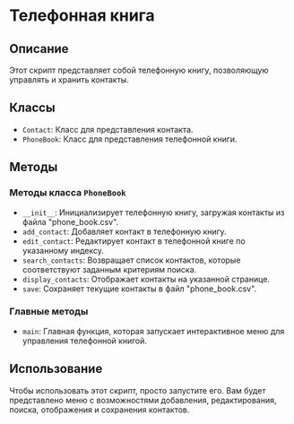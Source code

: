 # Телефонная книга

## Описание
Этот скрипт представляет собой телефонную книгу, позволяющую управлять и хранить контакты.

## Классы
- `Contact`: Класс для представления контакта.
- `PhoneBook`: Класс для представления телефонной книги.

## Методы
### Методы класса `PhoneBook`
- `__init__`: Инициализирует телефонную книгу, загружая контакты из файла "phone_book.csv".
- `add_contact`: Добавляет контакт в телефонную книгу.
- `edit_contact`: Редактирует контакт в телефонной книге по указанному индексу.
- `search_contacts`: Возвращает список контактов, которые соответствуют заданным критериям поиска.
- `display_contacts`: Отображает контакты на указанной странице.
- `save`: Сохраняет текущие контакты в файл "phone_book.csv".

### Главные методы
- `main`: Главная функция, которая запускает интерактивное меню для управления телефонной книгой.

## Использование
Чтобы использовать этот скрипт, просто запустите его. Вам будет представлено меню с возможностями добавления, редактирования, поиска, отображения и сохранения контактов.
